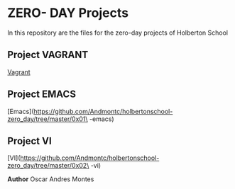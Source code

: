 # ZERO- DAY Projects 

In this repository are the files for the zero-day projects of Holberton School

## Project VAGRANT

[Vagrant](https://github.com/Andmontc/holbertonschool-zero_day/tree/master/0x00-vagrant)

## Project EMACS

[Emacs](https://github.com/Andmontc/holbertonschool-zero_day/tree/master/0x01\
-emacs)

## Project VI
[VI](https://github.com/Andmontc/holbertonschool-zero_day/tree/master/0x02\
-vi)

**Author**
Oscar Andres Montes

